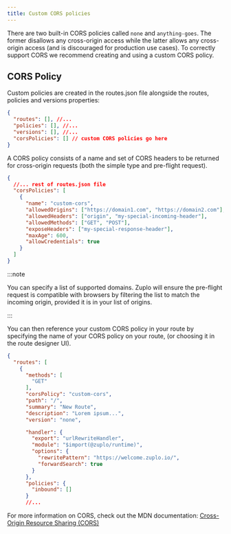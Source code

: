 ```yaml
---
title: Custom CORS policies
---
```


There are two built-in CORS policies called `none` and `anything-goes`. The former disallows any cross-origin access while the latter allows any cross-origin access (and is discouraged for production use cases). To correctly support CORS we recommend creating and using a custom CORS policy.

## CORS Policy

Custom policies are created in the routes.json file alongside the routes, policies and versions properties:

```json
{
  "routes": [], //...
  "policies": [], //...
  "versions": [], //...
  "corsPolicies": [] // custom CORS policies go here
}
```

A CORS policy consists of a name and set of CORS headers to be returned
for cross-origin requests (both the simple type and pre-flight request).

```json
{
  //... rest of routes.json file
  "corsPolicies": [
    {
      "name": "custom-cors",
      "allowedOrigins": ["https://domain1.com", "https://domain2.com"],
      "allowedHeaders": ["origin", "my-special-incoming-header"],
      "allowedMethods": ["GET", "POST"],
      "exposeHeaders": ["my-special-response-header"],
      "maxAge": 600,
      "allowCredentials": true
    }
  ]
}
```

:::note

You can specify a list of supported domains. Zuplo will ensure the pre-flight request is compatible with browsers by filtering the list to match the incoming origin, provided it is in your list of origins.

:::

You can then reference your custom CORS policy in your route by specifying the name of your CORS policy on your route, (or choosing it in the route designer UI).

```json
{
  "routes": [
    {
      "methods": [
        "GET"
      ],
      "corsPolicy": "custom-cors",
      "path": "/",
      "summary": "New Route",
      "description": "Lorem ipsum...",
      "version": "none",

      "handler": {
        "export": "urlRewriteHandler",
        "module": "$import(@zuplo/runtime)",
        "options": {
          "rewritePattern": "https://welcome.zuplo.io/",
          "forwardSearch": true
        }
      },
      "policies": {
        "inbound": []
      }
      //...

```

For more information on CORS, check out the MDN documentation: [Cross-Origin Resource Sharing (CORS)](https://developer.mozilla.org/en-US/docs/Web/HTTP/CORS)
